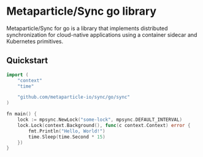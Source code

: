 # Metaparticle/Sync go library

Metaparticle/Sync for go is a library that implements distributed synchronization for
cloud-native applications using a container sidecar and Kubernetes primitives.


## Quickstart

```go
import (
	"context"
	"time"

	"github.com/metaparticle-io/sync/go/sync"
)

fn main() {
	lock := mpsync.NewLock("some-lock", mpsync.DEFAULT_INTERVAL)
	lock.Lock(context.Background(), func(c context.Context) error {
		fmt.Println("Hello, World!")
		time.Sleep(time.Second * 15)
	})
}
```

